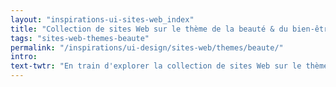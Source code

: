 ```yaml
---
layout: "inspirations-ui-sites-web_index"
title: "Collection de sites Web sur le thème de la beauté & du bien-être"
tags: "sites-web-themes-beaute"
permalink: "/inspirations/ui-design/sites-web/themes/beaute/"
intro:
text-twtr: "En train d'explorer la collection de sites Web sur le thème de la beauté & du bien-être du @MagDuWebdesign"
---
```

